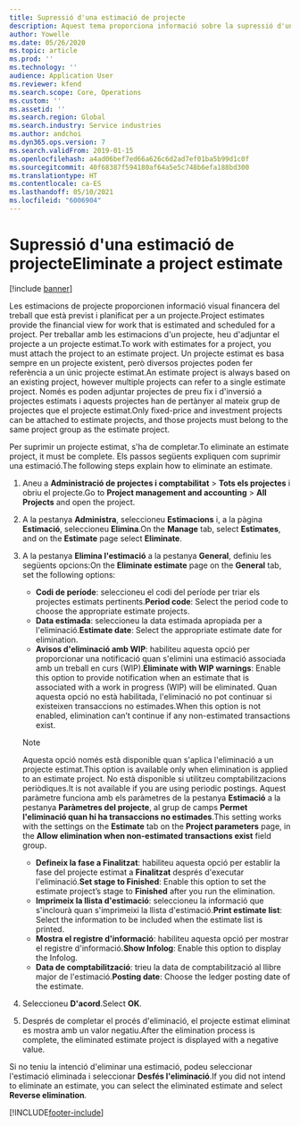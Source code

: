 ```yaml
---
title: Supressió d'una estimació de projecte
description: Aquest tema proporciona informació sobre la supressió d'una estimació del projecte després que s'hagi completat.
author: Yowelle
ms.date: 05/26/2020
ms.topic: article
ms.prod: ''
ms.technology: ''
audience: Application User
ms.reviewer: kfend
ms.search.scope: Core, Operations
ms.custom: ''
ms.assetid: ''
ms.search.region: Global
ms.search.industry: Service industries
ms.author: andchoi
ms.dyn365.ops.version: 7
ms.search.validFrom: 2019-01-15
ms.openlocfilehash: a4ad06bef7ed66a626c6d2ad7ef01ba5b99d1c0f
ms.sourcegitcommit: 40f68387f594180af64a5e5c748b6efa188bd300
ms.translationtype: HT
ms.contentlocale: ca-ES
ms.lasthandoff: 05/10/2021
ms.locfileid: "6006904"
---
```

# <a name="eliminate-a-project-estimate"></a><span data-ttu-id="8af16-103">Supressió d'una estimació de projecte</span><span class="sxs-lookup"><span data-stu-id="8af16-103">Eliminate a project estimate</span></span>

[!include [banner](../includes/banner.md)]

<span data-ttu-id="8af16-104">Les estimacions de projecte proporcionen informació visual financera del treball que està previst i planificat per a un projecte.</span><span class="sxs-lookup"><span data-stu-id="8af16-104">Project estimates provide the financial view for work that is estimated and scheduled for a project.</span></span> <span data-ttu-id="8af16-105">Per treballar amb les estimacions d'un projecte, heu d'adjuntar el projecte a un projecte estimat.</span><span class="sxs-lookup"><span data-stu-id="8af16-105">To work with estimates for a project, you must attach the project to an estimate project.</span></span> <span data-ttu-id="8af16-106">Un projecte estimat es basa sempre en un projecte existent, però diversos projectes poden fer referència a un únic projecte estimat.</span><span class="sxs-lookup"><span data-stu-id="8af16-106">An estimate project is always based on an existing project, however multiple projects can refer to a single estimate project.</span></span> <span data-ttu-id="8af16-107">Només es poden adjuntar projectes de preu fix i d'inversió a projectes estimats i aquests projectes han de pertànyer al mateix grup de projectes que el projecte estimat.</span><span class="sxs-lookup"><span data-stu-id="8af16-107">Only fixed-price and investment projects can be attached to estimate projects, and those projects must belong to the same project group as the estimate project.</span></span>

<span data-ttu-id="8af16-108">Per suprimir un projecte estimat, s'ha de completar.</span><span class="sxs-lookup"><span data-stu-id="8af16-108">To eliminate an estimate project, it must be complete.</span></span> <span data-ttu-id="8af16-109">Els passos següents expliquen com suprimir una estimació.</span><span class="sxs-lookup"><span data-stu-id="8af16-109">The following steps explain how to eliminate an estimate.</span></span>

1. <span data-ttu-id="8af16-110">Aneu a **Administració de projectes i comptabilitat** > **Tots els projectes** i obriu el projecte.</span><span class="sxs-lookup"><span data-stu-id="8af16-110">Go to **Project management and accounting** > **All Projects** and open the project.</span></span> 
2. <span data-ttu-id="8af16-111">A la pestanya **Administra**, seleccioneu **Estimacions** i, a la pàgina **Estimació**, seleccioneu **Elimina**.</span><span class="sxs-lookup"><span data-stu-id="8af16-111">On the **Manage** tab, select **Estimates**, and on the **Estimate** page select **Eliminate**.</span></span>
3. <span data-ttu-id="8af16-112">A la pestanya **Elimina l'estimació** a la pestanya **General**, definiu les següents opcions:</span><span class="sxs-lookup"><span data-stu-id="8af16-112">On the **Eliminate estimate** page on the **General** tab, set the following options:</span></span>

   - <span data-ttu-id="8af16-113">**Codi de període**: seleccioneu el codi del període per triar els projectes estimats pertinents.</span><span class="sxs-lookup"><span data-stu-id="8af16-113">**Period code**: Select the period code to choose the appropriate estimate projects.</span></span> 
   - <span data-ttu-id="8af16-114">**Data estimada**: seleccioneu la data estimada apropiada per a l'eliminació.</span><span class="sxs-lookup"><span data-stu-id="8af16-114">**Estimate date**: Select the appropriate estimate date for elimination.</span></span>
   - <span data-ttu-id="8af16-115">**Avisos d'eliminació amb WIP**: habiliteu aquesta opció per proporcionar una notificació quan s'elimini una estimació associada amb un treball en curs (WIP).</span><span class="sxs-lookup"><span data-stu-id="8af16-115">**Eliminate with WIP warnings**: Enable this option to provide notification when an estimate that is associated with a work in progress (WIP) will be eliminated.</span></span> <span data-ttu-id="8af16-116">Quan aquesta opció no està habilitada, l'eliminació no pot continuar si existeixen transaccions no estimades.</span><span class="sxs-lookup"><span data-stu-id="8af16-116">When this option is not enabled, elimination can’t continue if any non-estimated transactions exist.</span></span> 
   > [!NOTE]
   > <span data-ttu-id="8af16-117">Aquesta opció només està disponible quan s'aplica l'eliminació a un projecte estimat.</span><span class="sxs-lookup"><span data-stu-id="8af16-117">This option is available only when elimination is applied to an estimate project.</span></span> <span data-ttu-id="8af16-118">No està disponible si utilitzeu comptabilitzacions periòdiques.</span><span class="sxs-lookup"><span data-stu-id="8af16-118">It is not available if you are using periodic postings.</span></span> <span data-ttu-id="8af16-119">Aquest paràmetre funciona amb els paràmetres de la pestanya **Estimació** a la pestanya **Paràmetres del projecte**, al grup de camps **Permet l'eliminació quan hi ha transaccions no estimades**.</span><span class="sxs-lookup"><span data-stu-id="8af16-119">This setting works with the settings on the **Estimate** tab on the **Project parameters** page, in the **Allow elimination when non-estimated transactions exist** field group.</span></span>
   - <span data-ttu-id="8af16-120">**Defineix la fase a Finalitzat**: habiliteu aquesta opció per establir la fase del projecte estimat a **Finalitzat** després d'executar l'eliminació.</span><span class="sxs-lookup"><span data-stu-id="8af16-120">**Set stage to Finished**: Enable this option to set the estimate project’s stage to **Finished** after you run the elimination.</span></span>
   - <span data-ttu-id="8af16-121">**Imprimeix la llista d'estimació**: seleccioneu la informació que s'inclourà quan s'imprimeixi la llista d'estimació.</span><span class="sxs-lookup"><span data-stu-id="8af16-121">**Print estimate list**: Select the information to be included when the estimate list is printed.</span></span>
   - <span data-ttu-id="8af16-122">**Mostra el registre d'informació**: habiliteu aquesta opció per mostrar el registre d'informació.</span><span class="sxs-lookup"><span data-stu-id="8af16-122">**Show Infolog**: Enable this option to display the Infolog.</span></span>
   - <span data-ttu-id="8af16-123">**Data de comptabilització**: trieu la data de comptabilització al llibre major de l'estimació.</span><span class="sxs-lookup"><span data-stu-id="8af16-123">**Posting date**: Choose the ledger posting date of the estimate.</span></span>

4.  <span data-ttu-id="8af16-124">Seleccioneu **D'acord**.</span><span class="sxs-lookup"><span data-stu-id="8af16-124">Select **OK**.</span></span>
5. <span data-ttu-id="8af16-125">Després de completar el procés d'eliminació, el projecte estimat eliminat es mostra amb un valor negatiu.</span><span class="sxs-lookup"><span data-stu-id="8af16-125">After the elimination process is complete, the eliminated estimate project is displayed with a negative value.</span></span> 

<span data-ttu-id="8af16-126">Si no teniu la intenció d'eliminar una estimació, podeu seleccionar l'estimació eliminada i seleccionar **Desfés l'eliminació**.</span><span class="sxs-lookup"><span data-stu-id="8af16-126">If you did not intend to eliminate an estimate, you can select the eliminated estimate and select **Reverse elimination**.</span></span>   


[!INCLUDE[footer-include](../includes/footer-banner.md)]